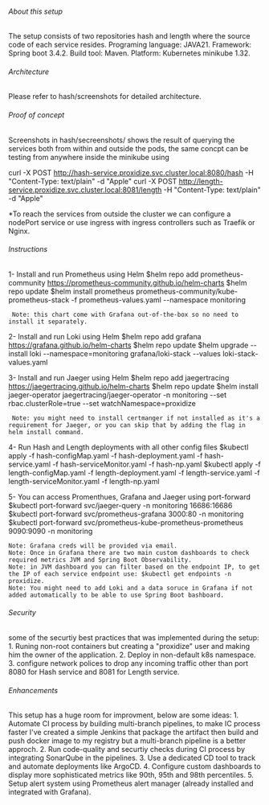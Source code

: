 ###### About this setup ######
The setup consists of two repositories hash and length where the source code of each service resides.
Programing language: JAVA21.
Framework: Spring boot 3.4.2.
Build tool: Maven.
Platform: Kubernetes minikube 1.32.


###### Architecture ######

Please refer to hash/screenshots for detailed architecture.



###### Proof of concept ######

Screenshots in hash/secreenshots/ shows the result of querying the services both from within and outside the pods, the same concpt can be testing from anywhere inside the minikube using 

curl -X POST http://hash-service.proxidize.svc.cluster.local:8080/hash -H "Content-Type: text/plain" -d "Apple"
curl -X POST http://length-service.proxidize.svc.cluster.local:8081/length -H "Content-Type: text/plain" -d "Apple"

*To reach the services from outside the cluster we can configure a nodePort service or use ingress with ingress controllers such as Traefik or Nginx.




###### Instructions ######

1- Install and run Prometheus using Helm
     $helm repo add prometheus-community https://prometheus-community.github.io/helm-charts
     $helm repo update
     $helm install prometheus prometheus-community/kube-prometheus-stack   -f prometheus-values.yaml   --namespace monitoring
     
     Note: this chart come with Grafana out-of-the-box so no need to install it separately.

2- Install and run Loki using Helm
     $helm repo add grafana https://grafana.github.io/helm-charts
     $helm repo update
     $helm upgrade --install loki --namespace=monitoring grafana/loki-stack --values loki-stack-values.yaml

3- Install and run Jaeger using Helm
     $helm repo add jaegertracing https://jaegertracing.github.io/helm-charts
     $helm repo update
     $helm install jaeger-operator jaegertracing/jaeger-operator -n monitoring   --set rbac.clusterRole=true   --set watchNamespace=proxidize
     
     Note: you might need to install certmanger if not installed as it's a requirement for Jaeger, or you can skip that by adding the flag in helm install command.

4- Run Hash and Length deployments with all other config files
     $kubectl apply -f hash-configMap.yaml -f hash-deployment.yaml -f hash-service.yaml -f hash-serviceMonitor.yaml -f hash-np.yaml
     $kubectl apply -f length-configMap.yaml -f length-deployment.yaml -f length-service.yaml -f length-serviceMonitor.yaml -f length-np.yaml

5- You can access Promenthues, Grafana and Jaeger using port-forward
    $kubectl port-forward svc/jaeger-query -n monitoring 16686:16686
    $kubectl port-forward svc/prometheus-grafana 3000:80 -n monitoring
    $kubectl port-forward svc/prometheus-kube-prometheus-prometheus 9090:9090 -n monitoring

    Note: Grafana creds will be provided via email.
    Note: Once in Grafana there are two main custom dashboards to check required metrics JVM and Spring Boot Observability.
    Note: in JVM dashboard you can filter based on the endpoint IP, to get the IP of each service endpoint use: $kubectl get endpoints -n proxidize.
    Note: You might need to add Loki and a data soruce in Grafana if not added automatically to be able to use Spring Boot bashboard.
    



###### Security ######

some of the securtiy best practices that was implemented during the setup:
    1. Runing non-root containers but creating a "proxidize" user and making him the owner of the application.
    2. Deploy in non-default k8s namespace.
    3. configure network polices to drop any incoming traffic other than port 8080 for Hash service and 8081 for Length service.





###### Enhancements ######

This setup has a huge room for improvment, below are some ideas:
    1. Automate CI process by building multi-branch pipelines, to make IC process faster I've created a simple Jenkins that package the artifact then build and push docker image to my registry but a multi-branch pipeline is a better approch.
    2. Run code-quality and securtiy checks during CI process by integrating SonarQube in the pipelines.
    3. Use a dedicated CD tool to track and automate deployments like ArgoCD.
    4. Configure custom dashboards to display more sophisticated metrics like 90th, 95th and 98th percentiles.
    5. Setup alert system using Prometheus alert manager (already installed and integrated with Grafana).
